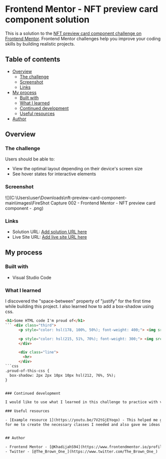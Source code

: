 # Frontend Mentor - NFT preview card component solution

This is a solution to the [NFT preview card component challenge on Frontend Mentor](https://www.frontendmentor.io/challenges/nft-preview-card-component-SbdUL_w0U). Frontend Mentor challenges help you improve your coding skills by building realistic projects. 

## Table of contents

- [Overview](#overview)
  - [The challenge](#the-challenge)
  - [Screenshot](#screenshot)
  - [Links](#links)
- [My process](#my-process)
  - [Built with](#built-with)
  - [What I learned](#what-i-learned)
  - [Continued development](#continued-development)
  - [Useful resources](#useful-resources)
- [Author](#author)


## Overview

### The challenge

Users should be able to:

- View the optimal layout depending on their device's screen size
- See hover states for interactive elements

### Screenshot

![](C:\Users\user\Downloads\nft-preview-card-component-main\images\FireShot Capture 002 - Frontend Mentor - NFT preview card component - .png)



### Links

- Solution URL: [Add solution URL here](https://your-solution-url.com)
- Live Site URL: [Add live site URL here](https://your-live-site-url.com)

## My process

### Built with

- Visual Studio Code


### What I learned

I discovered the "space-between" property of "justify" for the first time while building this project. I also learned 
how to add a box-shadow using css. 

```html
<h1>Some HTML code I'm proud of</h1>
``` <div class="third">
      <p style="color: hsl(178, 100%, 50%); font-weight: 400;"> <img src="C:\Users\user\Downloads\nft-preview-card-component-main\images\icon-ethereum.svg" alt="ethereum icon"> 0.041ETH</p>

      <p style="color: hsl(215, 51%, 70%); font-weight: 300;"> <img src="C:\Users\user\Downloads\nft-preview-card-component-main\images\icon-clock.svg" alt="clock icon"> 3 days left</p>
      </div>

      <div class="line">
        <hr>
      </div>
```css
.proud-of-this-css {
  box-shadow: 2px 2px 10px 10px hsl(212, 76%, 5%);
}


### Continued development

I would like to use what I learned in this challenge to practice with virtual credit cards, business cards, etc.

### Useful resources

- [Example resource 1](https://youtu.be/7V2tGjEYoqo) - This helped me get started with my div classes. It became easy
for me to create the necessary classes I needed and also gave me ideas for useful css properties.


## Author

- Frontend Mentor - [@KhadijahS94](https://www.frontendmentor.io/profile/KhadijahS94)
- Twitter - [@The_Brown_One_](https://www.twitter.com/The_Brown_One_)
